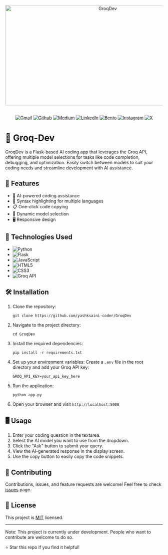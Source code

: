 <div align="center">
<img src="https://socialify.git.ci/yashksaini-coder/GroqDev/image?font=KoHo&forks=1&issues=1&name=1&owner=1&pattern=Signal&pulls=1&stargazers=1&theme=Dark" alt="GroqDev" width="640" height="320" />
</div>

<br>
<div align='center'>

  [![Gmail](https://img.shields.io/badge/Gmail-D14836?style=for-the-badge&logo=gmail&logoColor=white)](mailto:ys3853428@gmail.com)
  [![Github](https://img.shields.io/badge/GitHub-100000?style=for-the-badge&logo=github&logoColor=white)](https://github.com/yashksaini-coder)
  [![Medium](https://img.shields.io/badge/Medium-12100E?style=for-the-badge&logo=medium&logoColor=white)](https://medium.com/@yashksaini)
  [![LinkedIn](https://img.shields.io/badge/LinkedIn-0077B5?style=for-the-badge&logo=linkedin&logoColor=white)](https://www.linkedin.com/in/yashksaini/)
  [![Bento](https://img.shields.io/badge/Bento-768CFF.svg?style=for-the-badge&logo=Bento&logoColor=white)](https://bento.me/yashksaini)
  [![Instagram](https://img.shields.io/badge/Instagram-%23E4405F.svg?style=for-the-badge&logo=Instagram&logoColor=white)](https://www.instagram.com/yashksaini.codes/)
  [![X](https://img.shields.io/badge/X-%23000000.svg?style=for-the-badge&logo=X&logoColor=white)](https://twitter.com/EasycodesDev)
   
</div>

# 🤖 Groq-Dev
GroqDev is a Flask-based AI coding app that leverages the Groq API, offering multiple model selections for tasks like code completion, debugging, and optimization. Easily switch between models to suit your coding needs and streamline development with AI assistance.

## 🌟 Features

- 🧠 AI-powered coding assistance
- 🎨 Syntax highlighting for multiple languages
- 📋 One-click code copying
- 🔄 Dynamic model selection
- 🖥️ Responsive design

## 🚀 Technologies Used

- ![Python](https://img.shields.io/badge/-Python-3776AB?style=flat-square&logo=Python&logoColor=white)
- ![Flask](https://img.shields.io/badge/-Flask-000000?style=flat-square&logo=Flask&logoColor=white)
- ![JavaScript](https://img.shields.io/badge/-JavaScript-F7DF1E?style=flat-square&logo=JavaScript&logoColor=black)
- ![HTML5](https://img.shields.io/badge/-HTML5-E34F26?style=flat-square&logo=HTML5&logoColor=white)
- ![CSS3](https://img.shields.io/badge/-CSS3-1572B6?style=flat-square&logo=CSS3&logoColor=white)
- ![Groq API](https://img.shields.io/badge/-Groq%20API-4A154B?style=flat-square&logo=Groq&logoColor=white)

## 🛠️ Installation

1. Clone the repository:
   ```
   git clone https://github.com/yashksaini-coder/GroqDev
   ```

2. Navigate to the project directory:
   ```
   cd GroqDev
   ```

3. Install the required dependencies:
   ```
   pip install -r requirements.txt
   ```

4. Set up your environment variables:
   Create a `.env` file in the root directory and add your Groq API key:
   ```
   GROQ_API_KEY=your_api_key_here
   ```

5. Run the application:
   ```
   python app.py
   ```

6. Open your browser and visit `http://localhost:5000`

## 🖥️ Usage

1. Enter your coding question in the textarea.
2. Select the AI model you want to use from the dropdown.
3. Click the "Ask" button to submit your query.
4. View the AI-generated response in the display screen.
5. Use the copy button to easily copy the code snippets.

## 🤝 Contributing

Contributions, issues, and feature requests are welcome! Feel free to check [issues](https://github.com/yashksaini-coder/GroqDev/issues) page.

## 📝 License

This project is [MIT](LICENSE) licensed.

---
Note: This project is currently under development. People who want to contribute are welcome to do so. 

⭐️ Star this repo if you find it helpful!